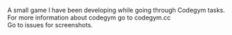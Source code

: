A small game I have been developing while going through Codegym tasks. For more information about codegym go to codegym.cc </br>
Go to issues for screenshots.
